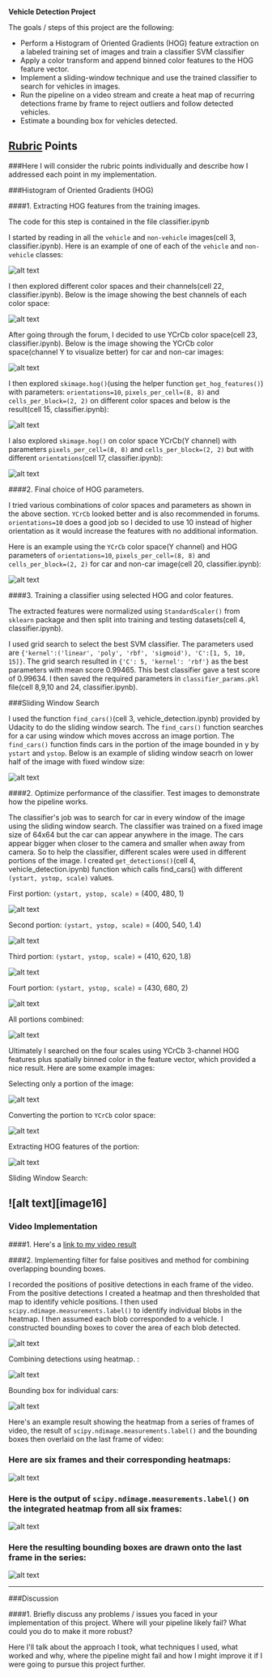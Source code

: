 **Vehicle Detection Project**

The goals / steps of this project are the following:

* Perform a Histogram of Oriented Gradients (HOG) feature extraction on a labeled training set of images and train a classifier SVM classifier
* Apply a color transform and append binned color features to the HOG feature vector. 
* Implement a sliding-window technique and use the trained classifier to search for vehicles in images.
* Run the pipeline on a video stream and create a heat map of recurring detections frame by frame to reject outliers and follow detected vehicles.
* Estimate a bounding box for vehicles detected.

[//]: # (Image References)
[image1]: ./output_images/car_non_car.jpg
[image2]: ./output_images/visualize_color_space.jpg
[image3]: ./output_images/car_non_car_ycrcb.jpg
[image4]: ./output_images/visualize_hog_on_diff_color_spaces.jpg
[image5]: ./output_images/visualize_hog_on_ycrcb_diff_orient.jpg
[image6]: ./output_images/car_non_car_ycrcb_hog.jpg
[image7]: ./output_images/sliding_window.jpg
[image8]: ./output_images/first_portion.jpg
[image9]: ./output_images/second_portion.jpg
[image10]: ./output_images/third_portion.jpg
[image11]: ./output_images/fourth_portion.jpg
[image12]: ./output_images/portions_combined.jpg
[image13]: ./output_images/detections.jpg
[image14]: ./output_images/heatmap.jpg
[image15]: ./output_images/bounding_box.jpg
[video1]: ./project_video.mp4

## [Rubric](https://review.udacity.com/#!/rubrics/513/view) Points
###Here I will consider the rubric points individually and describe how I addressed each point in my implementation.  

###Histogram of Oriented Gradients (HOG)

####1. Extracting HOG features from the training images.

The code for this step is contained in the file classifier.ipynb

I started by reading in all the `vehicle` and `non-vehicle` images(cell 3, classifier.ipynb).  Here is an example of one of each of the `vehicle` and `non-vehicle` classes:

![alt text][image1]

I then explored different color spaces and their channels(cell 22, classifier.ipynb). Below is the image showing the best channels of each color space:

![alt text][image2]

After going through the forum, I decided to use YCrCb color space(cell 23, classifier.ipynb). Below is the image showing the YCrCb color space(channel Y to visualize better) for car and non-car images:

![alt text][image3]

I then explored `skimage.hog()`(using the helper function `get_hog_features()`) with parameters: `orientations=10`, `pixels_per_cell=(8, 8)` and `cells_per_block=(2, 2)` on different color spaces and below is the result(cell 15, classifier.ipynb):

![alt text][image4]

I also explored `skimage.hog()` on color space YCrCb(Y channel) with parameters `pixels_per_cell=(8, 8)` and `cells_per_block=(2, 2)` but with different `orientations`(cell 17, classifier.ipynb):

![alt text][image5]

####2. Final choice of HOG parameters.

I tried various combinations of color spaces and parameters as shown in the above section. `YCrCb` looked better and is also recommended in forums. `orientations=10` does a good job so I decided to use 10 instead of higher orientation as it would increase the features with no additional information.

Here is an example using the `YCrCb` color space(Y channel) and HOG parameters of `orientations=10`, `pixels_per_cell=(8, 8)` and `cells_per_block=(2, 2)` for car and non-car image(cell 20, classifier.ipynb):

![alt text][image6]

####3. Training a classifier using selected HOG and color features.

The extracted features were normalized using `StandardScaler()` from `sklearn` package and then split into training and testing datasets(cell 4, classifier.ipynb). 

I used grid search to select the best SVM classifier. The parameters used are `{'kernel':('linear', 'poly', 'rbf', 'sigmoid'), 'C':[1, 5, 10, 15]}`. The grid search resulted in `{'C': 5, 'kernel': 'rbf'}` as the best parameters with mean score 0.99465. This best classifier gave a test score of 0.99634. I then saved the required parameters in `classifier_params.pkl` file(cell 8,9,10 and 24, classifier.ipynb).

###Sliding Window Search

I used the function `find_cars()`(cell 3, vehicle_detection.ipynb) provided by Udacity to do the sliding window search. The `find_cars()` function searches for a car using window which moves accross an image portion. The `find_cars()` function finds cars in the portion of the image bounded in y by `ystart` and `ystop`. Below is an example of sliding window seacrh on lower half of the image with fixed window size:

![alt text][image7]

####2. Optimize performance of the classifier. Test images to demonstrate how the pipeline works.

The classifier's job was to search for car in every window of the image using the sliding window search. The classifier was trained on a fixed image size of 64x64 but the car can appear anywhere in the image. The cars appear bigger when closer to the camera and smaller when away from camera. So to help the classifier, different scales were used in different portions of the image. I created `get_detections()`(cell 4, vehicle_detection.ipynb) function which calls find_cars() with different `(ystart, ystop, scale)` values.

First portion:  `(ystart, ystop, scale)` = (400, 480, 1)

![alt text][image8]

Second portion:  `(ystart, ystop, scale)` = (400, 540, 1.4)

![alt text][image9]

Third portion:  `(ystart, ystop, scale)` = (410, 620, 1.8)

![alt text][image10]

Fourt portion:  `(ystart, ystop, scale)` = (430, 680, 2)

![alt text][image11]

All portions combined:

![alt text][image12]

Ultimately I searched on the four scales using YCrCb 3-channel HOG features plus spatially binned color in the feature vector, which provided a nice result. Here are some example images:

Selecting only a portion of the image:

![alt text][image13]

Converting the portion to `YCrCb` color space:

![alt text][image14]

Extracting HOG features of the portion:

![alt text][image15]

Sliding Window Search:

![alt text][image16]
---

### Video Implementation

####1. Here's a [link to my video result](./project_video_output.mp4)

####2. Implementing filter for false positives and method for combining overlapping bounding boxes.

I recorded the positions of positive detections in each frame of the video.  From the positive detections I created a heatmap and then thresholded that map to identify vehicle positions.  I then used `scipy.ndimage.measurements.label()` to identify individual blobs in the heatmap.  I then assumed each blob corresponded to a vehicle.  I constructed bounding boxes to cover the area of each blob detected.  

![alt text][image13]

Combining detections using heatmap. :

![alt text][image14]

Bounding box for individual cars: 

![alt text][image15]

Here's an example result showing the heatmap from a series of frames of video, the result of `scipy.ndimage.measurements.label()` and the bounding boxes then overlaid on the last frame of video:

### Here are six frames and their corresponding heatmaps:

![alt text][image5]

### Here is the output of `scipy.ndimage.measurements.label()` on the integrated heatmap from all six frames:
![alt text][image6]

### Here the resulting bounding boxes are drawn onto the last frame in the series:
![alt text][image7]



---

###Discussion

####1. Briefly discuss any problems / issues you faced in your implementation of this project.  Where will your pipeline likely fail?  What could you do to make it more robust?

Here I'll talk about the approach I took, what techniques I used, what worked and why, where the pipeline might fail and how I might improve it if I were going to pursue this project further.  

